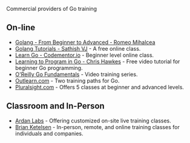 Commercial providers of Go training

## On-line

* [Golang - From Beginner to Advanced - Romeo Mihalcea](https://www.devcasts.io/course/golang-from-beginner-to-advanced/)
* [Golang Tutorials - Sathish VJ](http://golangtutorials.blogspot.com/2011/05/table-of-contents.html) - A free online class.
* [Learn Go - Codementor.io](https://www.codementor.io/go) - Beginner level online class.
* [Learning to Program in Go - Chris Hawkes](https://www.youtube.com/playlist?list=PLei96ZX_m9sVSEXWwZi8uwd2vqCpEm4m6) - Free video tutorial for beginner Go programming.
* [O'Reilly Go Fundamentals](http://shop.oreilly.com/category/learning-path/go-fundamentals.do) - Video training series.
* [Outlearn.com](https://www.outlearn.com/search?filter=path&q=golang) - Two training paths for Go.
* [Pluralsight.com](http://www.pluralsight.com/tag/golang) - Offers 5 classes at beginner and advanced levels.


## Classroom and In-Person

* [Ardan Labs](https://www.ardanlabs.com/) - Offering customized on-site live training classes.
* [Brian Ketelsen](https://www.brianketelsen.com/) - In-person, remote, and online training classes for individuals and companies.
